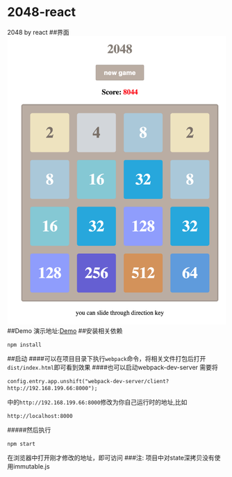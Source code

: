 # 2048-react
2048 by react
##界面
![Game](https://github.com/PencilCl/readme-images/blob/master/2048-react/game.png)
##Demo
演示地址:[Demo](https://pencilcl.github.io/2048-react/)
##安装相关依赖
```
npm install
```
##启动
####可以在项目目录下执行`webpack`命令，将相关文件打包后打开`dist/index.html`即可看到效果
####也可以启动webpack-dev-server
需要将
```
config.entry.app.unshift("webpack-dev-server/client?http://192.168.199.66:8000");
```
中的`http://192.168.199.66:8000`修改为你自己运行时的地址,比如
```
http://localhost:8000
```
#####然后执行
```
npm start
```
在浏览器中打开刚才修改的地址，即可访问
###注:
项目中对state深拷贝没有使用immutable.js